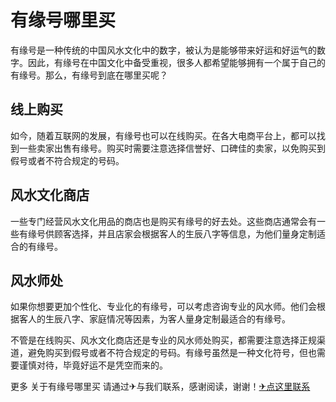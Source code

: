 # 有缘号哪里买

有缘号是一种传统的中国风水文化中的数字，被认为是能够带来好运和好运气的数字。因此，有缘号在中国文化中备受重视，很多人都希望能够拥有一个属于自己的有缘号。那么，有缘号到底在哪里买呢？

## 线上购买

如今，随着互联网的发展，有缘号也可以在线购买。在各大电商平台上，都可以找到一些卖家出售有缘号。购买时需要注意选择信誉好、口碑佳的卖家，以免购买到假号或者不符合规定的号码。

## 风水文化商店

一些专门经营风水文化用品的商店也是购买有缘号的好去处。这些商店通常会有一些有缘号供顾客选择，并且店家会根据客人的生辰八字等信息，为他们量身定制适合的有缘号。

## 风水师处

如果你想要更加个性化、专业化的有缘号，可以考虑咨询专业的风水师。他们会根据客人的生辰八字、家庭情况等因素，为客人量身定制最适合的有缘号。

不管是在线购买、风水文化商店还是专业的风水师处购买，都需要注意选择正规渠道，避免购买到假号或者不符合规定的号码。有缘号虽然是一种文化符号，但也需要谨慎对待，毕竟好运不是凭空而来的。

更多 关于有缘号哪里买 请通过✈与我们联系，感谢阅读，谢谢！[✈点这里联系](https://d.k02.cc)